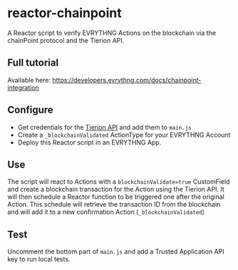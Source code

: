 # reactor-chainpoint

A Reactor script to verify EVRYTHNG Actions on the blockchain via the chainPoint protocol and the Tierion API.

## Full tutorial

Available here: https://developers.evrythng.com/docs/chainpoint-integration

## Configure

* Get credentials for the [Tierion API](https://tierion.com/) and add them to `main.js`
* Create a `_blockchainValidated` ActionType for your EVRYTHNG Account
* Deploy this Reactor script in an EVRYTHNG App.

## Use

The script will react to Actions with a `blockchainValidate=true` CustomField and create a blockchain transaction for
the Action using the Tierion API. It will then schedule a Reactor function to be triggered one after the original Action.
This schedule will retrieve the transaction ID from the blockchain and will add it to a new confirmation Action (`_blockchainValidated`)

## Test

Uncomment the bottom part of `main.js` and add a Trusted Application API key to run local tests.

